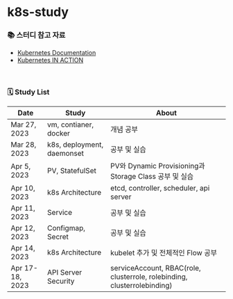 # k8s-study

### 📚 스터디 참고 자료

- [Kubernetes Documentation](https://kubernetes.io/)
- [Kubernetes IN ACTION](https://product.kyobobook.co.kr/detail/S000001804740)

<br>

### 🗓 Study List

| Date            | Study                      | About                                                                    |
| --------------- | -------------------------- | ------------------------------------------------------------------------ |
| Mar 27, 2023    | vm, contianer, docker      | 개념 공부                                                                |
| Mar 28, 2023    | k8s, deployment, daemonset | 공부 및 실습                                                             |
| Apr 5, 2023     | PV, StatefulSet            | PV와 Dynamic Provisioning과 Storage Class 공부 및 실습                   |
| Apr 10, 2023    | k8s Architecture           | etcd, controller, scheduler, api server                                  |
| Apr 11, 2023    | Service                    | 공부 및 실습                                                             |
| Apr 12, 2023    | Configmap, Secret          | 공부 및 실습                                                             |
| Apr 14, 2023    | k8s Architecture           | kubelet 추가 및 전체적인 Flow 공부                                       |
| Apr 17-18, 2023 | API Server Security        | serviceAccount, RBAC(role, clusterrole, rolebinding, clusterrolebinding) |
